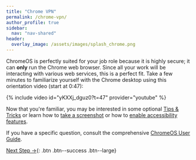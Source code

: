 ```yaml
---
title: "Chrome VPN"
permalink: /chrome-vpn/
author_profile: true
sidebar:
  nav: "nav-shared"
header:
  overlay_image: /assets/images/splash_chrome.png
---
```


ChromeOS is perfectly suited for your job role because it is highly secure; it can __only__ run the Chrome web browser. Since all your work will be interacting with various web services, this is a perfect fit. Take a few minutes to familiarize yourself with the Chrome desktop using this orientation video (start at 0:47):

{% include video id="yKXXj_dguz0?t=47" provider="youtube" %}

Now that you're familiar, you may be interested in some optional [Tips &amp; Tricks](https://youtu.be/YwBOnIkGO6A?t=42) or learn how to [take a screenshot](https://www.take-a-screenshot.org/chrome-os.html) or how to [enable accessibility features](https://support.google.com/chromebook/answer/177893?). 

If you have a specific question, consult the comprehensive [ChromeOS User Guide](https://support.google.com/chrome/).


[Next Step &rarr;](/go/){: .btn .btn--success .btn--large}
